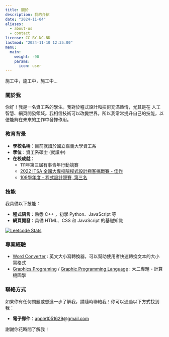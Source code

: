 ```yaml
---
title: 關於
description: 我的介紹
date: "2024-11-04"
aliases:
  - about-us
  - contact
license: CC BY-NC-ND
lastmod: "2024-11-10 12:35:00"
menu:
  main:
    weight: -90
    params:
      icon: user
---
```


施工中，施工中，施工中...

### 關於我

你好！我是一名資工系的學生。我對於程式設計和技術充滿熱情，尤其是在 人工智慧、網頁開發領域。我相信技術可以改變世界，所以我常常提升自己的技能，以便能夠在未來的工作中發揮作用。

### 教育背景

- **學校名稱**：目前就讀於國立嘉義大學資工系
- **學位**：資工系碩士 (就讀中)
- **在校成就**：
  - 111年第三屆有事青年行動競賽
  - [2022 ITSA 全國大專校院程式設計極客挑戰賽 - 佳作](https://www.itsa.org.tw/itsacontest/2022/register/index.php)
  - [109學年度 - 程式設計競賽, 第三名](https://website.ncyu.edu.tw/csie/Contents?nodeId=27509)

### 技能

我具備以下技能：

- **程式語言**：熟悉 C++ ，初學 Python、JavaScript 等
- **網頁開發**：具備 HTML、CSS 和 JavaScript 的基礎知識

[![Leetcode Stats](https://leetcard.jacoblin.cool/david0970?ext=contest)](https://leetcode.com/david0970)

### 專案經驗

- [Word Converter](https://github.com/davidchen0970/wordConverter) : 英文大小寫轉換器，可以幫助使用者快速轉換文本的大小寫格式
- [Graphics Programing](https://github.com/davidchen0970/Graphics-Programing) / [Graphic Programming Language](https://github.com/davidchen0970/Graphic-programming-language) : 大二專題 - 計算機圖學

### 聯絡方式

如果你有任何問題或想進一步了解我，請隨時聯絡我！你可以通過以下方式找到我：

- **電子郵件**：apple1051629@gmail.com

謝謝你花時間了解我！
